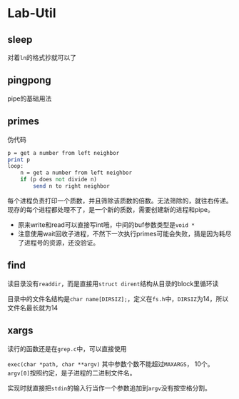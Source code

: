 # Lab-Util

## sleep

对着`ln`的格式抄就可以了

## pingpong

pipe的基础用法

## primes

伪代码
```pl
p = get a number from left neighbor
print p
loop:
    n = get a number from left neighbor
    if (p does not divide n)
        send n to right neighbor
```

每个进程负责打印一个质数，并且筛除该质数的倍数。无法筛除的，就往右传递。现存的每个进程都处理不了，是一个新的质数，需要创建新的进程和pipe。

- 原来write和read可以直接写int哦，中间的buf参数类型是`void *`
- 注意使用wait回收子进程，不然下一次执行primes可能会失败，猜是因为耗尽了进程号的资源，还没验证。

## find

读目录没有`readdir`，而是直接用`struct dirent`结构从目录的block里循环读

目录中的文件名结构是`char name[DIRSIZ];`，定义在`fs.h`中，`DIRSIZ`为14，所以文件名最长就为14

## xargs

读行的函数还是在`grep.c`中，可以直接使用

`exec(char *path, char **argv)` 其中参数个数不能超过`MAXARGS`， 10个。`argv[0]`按照约定，是子进程的二进制文件名。

实现时就直接把`stdin`的输入行当作一个参数追加到`argv`没有按空格分割。